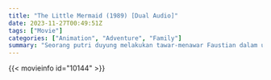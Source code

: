 ```yaml
---
title: "The Little Mermaid (1989) [Dual Audio]"
date: 2023-11-27T00:49:51Z
tags: ["Movie"]
categories: ["Animation", "Adventure", "Family"]
summary: "Seorang putri duyung melakukan tawar-menawar Faustian dalam upayanya menjadi manusia dan memenangkan cinta seorang pangeran."
---
```


<mux-player stream-type="on-demand"
src="https://kp3d-my.sharepoint.com/personal/ryoo_kp3d_onmicrosoft_com/_layouts/15/download.aspx?share=EU5YLgGh_O5HgPbtP-iMy18BKRhx0WNTypSCtQSb7arLDg" prefer-playback="mse" controls>

</mux-player>


{{< movieinfo id="10144" >}}

<script src="https://cdn.jsdelivr.net/npm/@mux/mux-player"></script>

 <script type="application/ld+json ">
{
"@context": "https://schema.org/",
"@type": "VideoObject",
"name": "The Little Mermaid (1989)",
"contentUrl": "https://stream.mux.com/TXT02qXnYE6UDAYLGkvqoujurJMuf7POH02cwYYS00u5v4.m3u8",
"thumbnailUrl": "https://www.themoviedb.org/t/p/original/7ETEBK2vfCX8RDvbECwLPCaZwmU.jpg?width=314&fit_mode=preserve&time=25",
"uploadDate": "2023-11-27T00:49:51Z",
}

</script>
